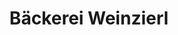 ---
title: "Bäckerei Weinzierl"
url: /bayerbach-bei-ergoldsbach/baeckerei-weinzierl/
shop: Bäckerei
---